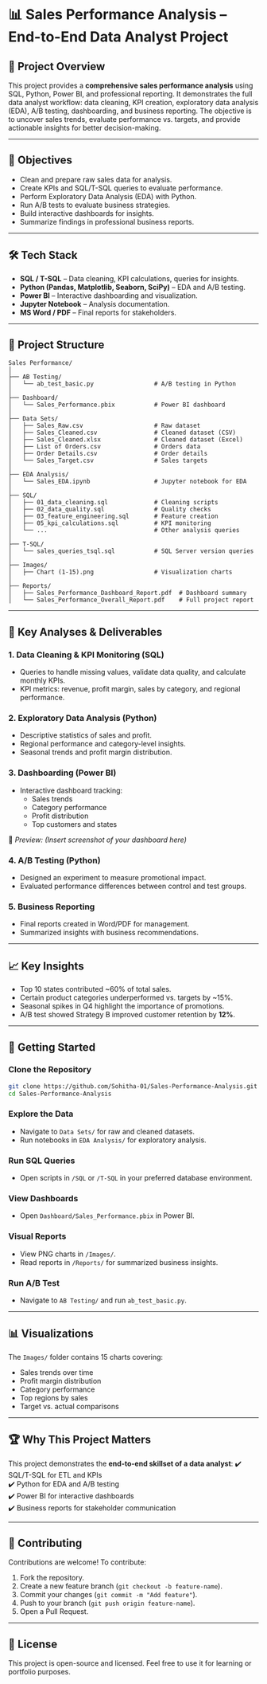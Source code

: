 # 📊 Sales Performance Analysis – End-to-End Data Analyst Project

## 📝 Project Overview
This project provides a **comprehensive sales performance analysis** using SQL, Python, Power BI, and professional reporting. It demonstrates the full data analyst workflow: data cleaning, KPI creation, exploratory data analysis (EDA), A/B testing, dashboarding, and business reporting. The objective is to uncover sales trends, evaluate performance vs. targets, and provide actionable insights for better decision-making.

---

## 🎯 Objectives
- Clean and prepare raw sales data for analysis.
- Create KPIs and SQL/T-SQL queries to evaluate performance.
- Perform Exploratory Data Analysis (EDA) with Python.
- Run A/B tests to evaluate business strategies.
- Build interactive dashboards for insights.
- Summarize findings in professional business reports.

---

## 🛠️ Tech Stack
- **SQL / T-SQL** – Data cleaning, KPI calculations, queries for insights.
- **Python (Pandas, Matplotlib, Seaborn, SciPy)** – EDA and A/B testing.
- **Power BI** – Interactive dashboarding and visualization.
- **Jupyter Notebook** – Analysis documentation.
- **MS Word / PDF** – Final reports for stakeholders.

---

## 📂 Project Structure
```
Sales Performance/
│
├── AB Testing/
│   └── ab_test_basic.py                 # A/B testing in Python
│
├── Dashboard/
│   └── Sales_Performance.pbix           # Power BI dashboard
│
├── Data Sets/
│   ├── Sales_Raw.csv                    # Raw dataset
│   ├── Sales_Cleaned.csv                # Cleaned dataset (CSV)
│   ├── Sales_Cleaned.xlsx               # Cleaned dataset (Excel)
│   ├── List of Orders.csv               # Orders data
│   ├── Order Details.csv                # Order details
│   └── Sales_Target.csv                 # Sales targets
│
├── EDA Analysis/
│   └── Sales_EDA.ipynb                  # Jupyter notebook for EDA
│
├── SQL/
│   ├── 01_data_cleaning.sql             # Cleaning scripts
│   ├── 02_data_quality.sql              # Quality checks
│   ├── 03_feature_engineering.sql       # Feature creation
│   ├── 05_kpi_calculations.sql          # KPI monitoring
│   └── ...                              # Other analysis queries
│
├── T-SQL/
│   └── sales_queries_tsql.sql           # SQL Server version queries
│
├── Images/
│   ├── Chart (1-15).png                 # Visualization charts
│
├── Reports/
│   ├── Sales_Performance_Dashboard_Report.pdf  # Dashboard summary
│   └── Sales_Performance_Overall_Report.pdf    # Full project report
```

---

## 🔎 Key Analyses & Deliverables

### 1. Data Cleaning & KPI Monitoring (SQL)
- Queries to handle missing values, validate data quality, and calculate monthly KPIs.
- KPI metrics: revenue, profit margin, sales by category, and regional performance.

### 2. Exploratory Data Analysis (Python)
- Descriptive statistics of sales and profit.
- Regional performance and category-level insights.
- Seasonal trends and profit margin distribution.

### 3. Dashboarding (Power BI)
- Interactive dashboard tracking:
  - Sales trends
  - Category performance
  - Profit distribution
  - Top customers and states

📸 *Preview:* *(Insert screenshot of your dashboard here)*

### 4. A/B Testing (Python)
- Designed an experiment to measure promotional impact.
- Evaluated performance differences between control and test groups.

### 5. Business Reporting
- Final reports created in Word/PDF for management.
- Summarized insights with business recommendations.

---

## 📈 Key Insights
- Top 10 states contributed ~60% of total sales.
- Certain product categories underperformed vs. targets by ~15%.
- Seasonal spikes in Q4 highlight the importance of promotions.
- A/B test showed Strategy B improved customer retention by **12%**.

---

## 🚀 Getting Started

### Clone the Repository
```bash
git clone https://github.com/Sohitha-01/Sales-Performance-Analysis.git
cd Sales-Performance-Analysis
```

### Explore the Data
- Navigate to `Data Sets/` for raw and cleaned datasets.
- Run notebooks in `EDA Analysis/` for exploratory analysis.

### Run SQL Queries
- Open scripts in `/SQL` or `/T-SQL` in your preferred database environment.

### View Dashboards
- Open `Dashboard/Sales_Performance.pbix` in Power BI.

### Visual Reports
- View PNG charts in `/Images/`.
- Read reports in `/Reports/` for summarized business insights.

### Run A/B Test
- Navigate to `AB Testing/` and run `ab_test_basic.py`.

---

## 📊 Visualizations
The `Images/` folder contains 15 charts covering:
- Sales trends over time
- Profit margin distribution
- Category performance
- Top regions by sales
- Target vs. actual comparisons

---

## 🏆 Why This Project Matters
This project demonstrates the **end-to-end skillset of a data analyst**:
✔️ SQL/T-SQL for ETL and KPIs  
✔️ Python for EDA and A/B testing  
✔️ Power BI for interactive dashboards  
✔️ Business reports for stakeholder communication  

---

## 🤝 Contributing
Contributions are welcome! To contribute:
1. Fork the repository.
2. Create a new feature branch (`git checkout -b feature-name`).
3. Commit your changes (`git commit -m "Add feature"`).
4. Push to your branch (`git push origin feature-name`).
5. Open a Pull Request.

---

## 📜 License
This project is open-source and licensed. Feel free to use it for learning or portfolio purposes.
